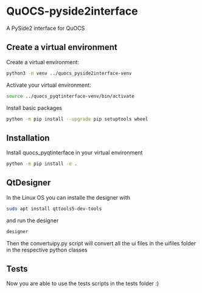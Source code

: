 # QuOCS-pyside2interface
A PySide2 interface for QuOCS
## Create a virtual environment
Create a virtual environment:
```bash
python3 -m venv ../quocs_pyside2interface-venv
```
Activate your virtual environment:
```bash
source ../quocs_pyqtinterface-venv/bin/activate
```
Install basic packages
```bash
python -m pip install --upgrade pip setuptools wheel
```
## Installation
Install quocs_pyqtinterface in your virtual environment
```bash
python -m pip install -e .
```

## QtDesigner
In the Linux OS you can installe the designer with
```bash
sudo apt install qttools5-dev-tools
```
and run the designer
```bash
designer
```
Then the convertuipy.py script will convert all the ui files in the uifiles folder in the respective python classes

## Tests
Now you are able to use the tests scripts in the tests folder
:)


